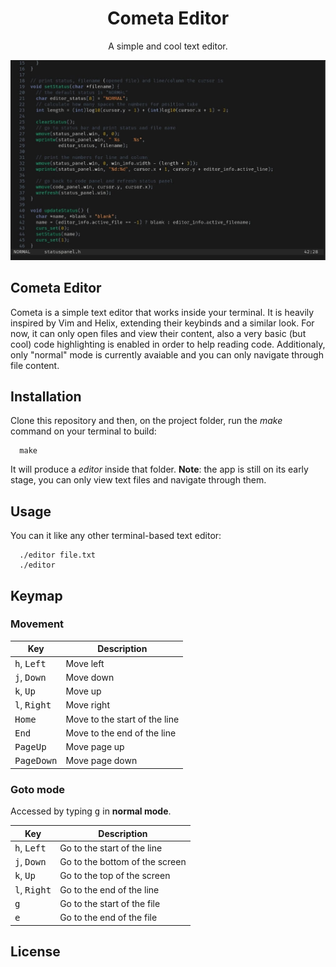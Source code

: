 <h1 align="center">Cometa Editor</h1>

<p align="center">A simple and cool text editor.</p>

![Screenshot](./screenshot-cometa.jpg)

## Cometa Editor
Cometa is a simple text editor that works inside your terminal.
It is heavily inspired by Vim and Helix, extending their keybinds and a similar look.
For now, it can only open files and view their content, also a very basic (but cool)
code highlighting is enabled in order to help reading code.
Additionaly, only "normal" mode is currently avaiable and you can only navigate through file content.

## Installation
Clone this repository and then, on the project folder, run the _make_ command on your terminal to build:
```
  make
```
It will produce a _editor_ inside that folder.
__Note__: the app is still on its early stage, you can only view text files and navigate through them.

## Usage
You can it like any other terminal-based text editor:
```shell
  ./editor file.txt
  ./editor
```

## Keymap

### Movement

| Key                           | Description      |
| ----------------------------- | ---------------- |
| <kbd>h</kbd>, <kbd>Left</kbd> |  Move left       |
| <kbd>j</kbd>, <kbd>Down</kbd> |  Move down       |
| <kbd>k</kbd>, <kbd>Up</kbd>   |  Move up         |
| <kbd>l</kbd>, <kbd>Right</kbd>|  Move right      |
| <kbd>Home</kbd>               |  Move to the start of the line       |
| <kbd>End</kbd>                |  Move to the end of the line         |
| <kbd>PageUp</kbd>             |  Move page up                        |
| <kbd>PageDown</kbd>           |  Move page down                      |

### Goto mode

Accessed by typing <kbd>g</kbd> in __normal mode__.

| Key                           | Description      |
| ----------------------------- | ---------------- |
| <kbd>h</kbd>, <kbd>Left</kbd> |  Go to the start of the line         |
| <kbd>j</kbd>, <kbd>Down</kbd> |  Go to the bottom of the screen      |
| <kbd>k</kbd>, <kbd>Up</kbd>   |  Go to the top of the screen         |
| <kbd>l</kbd>, <kbd>Right</kbd>|  Go to the end of the line           |
| <kbd>g</kbd>                  |  Go to the start of the file         |
| <kbd>e</kbd>                  |  Go to the end of the file           |

## License
